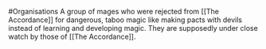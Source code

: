 #Organisations 
A group of mages who were rejected from [[The Accordance]] for dangerous, taboo magic like making pacts with devils instead of learning and developing magic. They are supposedly under close watch by those of [[The Accordance]].